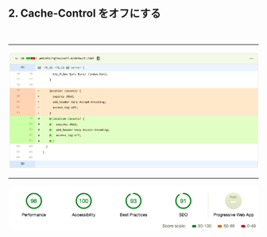 ## 2. Cache-Control をオフにする

<br/>

---

<img src="../assets/score-2_1.png" />

---

![](../assets/score-2.png)
